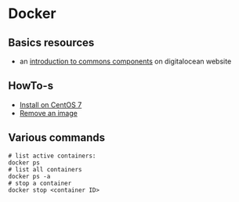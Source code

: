 # Docker

## Basics resources

- an [introduction to commons components](https://www.digitalocean.com/community/tutorials/the-docker-ecosystem-an-introduction-to-common-components) on digitalocean website

## HowTo-s

- [Install on CentOS 7](https://www.digitalocean.com/community/tutorials/how-to-install-and-use-docker-on-centos-7)
- [Remove an image](https://www.digitalocean.com/community/tutorials/how-to-remove-docker-images-containers-and-volumes)

## Various commands

```
# list active containers:
docker ps
# list all containers 
docker ps -a
# stop a container 
docker stop <container ID> 

```